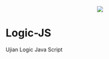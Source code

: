<div align="center">
    <img src="https://cdn2.iconfinder.com/data/icons/designer-skills/128/code-programming-javascript-software-develop-command-    language-512.png">
</div>

# Logic-JS
Ujian Logic Java Script
